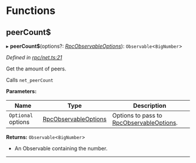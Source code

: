 

# Functions

<a id="peercount_"></a>

##  peerCount$

▸ **peerCount$**(options?: *[RpcObservableOptions](../interfaces/_types_.rpcobservableoptions.md)*): `Observable`<`BigNumber`>

*Defined in [rpc/net.ts:21](https://github.com/paritytech/js-libs/blob/55b51cf/packages/light.js/src/rpc/net.ts#L21)*

Get the amount of peers.

Calls `net_peerCount`

**Parameters:**

| Name | Type | Description |
| ------ | ------ | ------ |
| `Optional` options | [RpcObservableOptions](../interfaces/_types_.rpcobservableoptions.md) |  Options to pass to [RpcObservableOptions](../interfaces/_types_.rpcobservableoptions.md). |

**Returns:** `Observable`<`BigNumber`>
*   An Observable containing the number.

___

